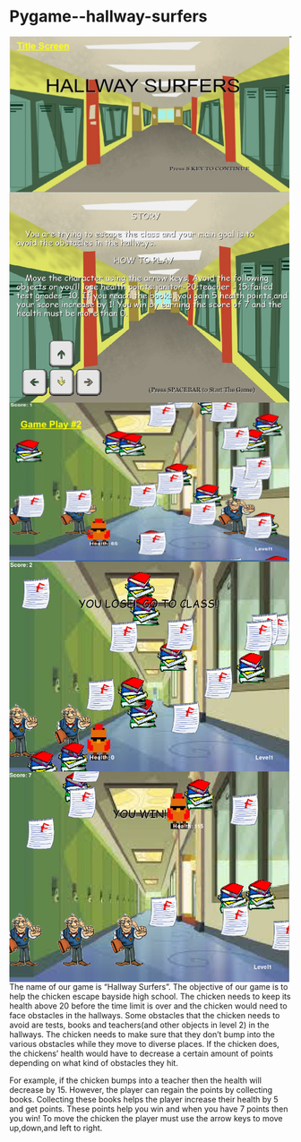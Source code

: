 # Pygame--hallway-surfers
<img src="https://github.com/yello2003/Pygame--hallway-surfers/blob/master/opening%20capture.PNG?raw=true" width=500 align="left">
<img src="https://github.com/yello2003/Pygame--hallway-surfers/blob/master/Capture%20description.PNG" width=500 align="left">
<img src="https://github.com/yello2003/Pygame--hallway-surfers/blob/master/Capture%20gameplay.PNG" width=500 align="left">
<img src="https://github.com/yello2003/Pygame--hallway-surfers/blob/master/Capture%20lose%20ending.PNG" width=500 align="left">
<img src="https://github.com/yello2003/Pygame--hallway-surfers/blob/master/Capture%20win%20ending.PNG" width=500 align="left">

<hr>
<p>
The name of our game is “Hallway Surfers”. The objective of our game is to help the chicken escape bayside high school. The chicken needs to keep its health above 20 before the time limit is over and the chicken would need to face obstacles in the hallways. Some obstacles that the chicken needs to avoid are tests, books and teachers(and other objects in level 2) in the hallways. The chicken needs to make sure that they don’t  bump into the various obstacles while they move to diverse places. If the chicken does, the chickens’ health would have to decrease a certain amount of points depending on what kind of obstacles they hit.

</p>
<p>
For example, if the chicken bumps into a teacher then the health will decrease by 15. However, the player can regain the points by collecting books. Collecting these books helps  the player increase their health by 5 and get points. These points help you win and when you have 7 points then you win! To move the chicken the player  must use the arrow keys to move up,down,and left to right. 


